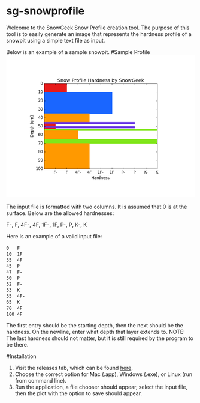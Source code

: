 sg-snowprofile
==============

Welcome to the SnowGeek Snow Profile creation tool. The purpose of this tool
is to easily generate an image that represents the hardness profile of
a snowpit using a simple text file as input.

Below is an example of a sample snowpit.
#Sample Profile
![Snow Profile](/example.png "Sample Snow Profile")

The input file is formatted with two columns. It is assumed that 0 is at the
surface. Below are the allowed hardnesses:

F-, F, 4F-, 4F, 1F-, 1F, P-, P, K-, K

Here is an example of a valid input file:
```
0	F
10	1F
35	4F
45	P
47	F-
50	P
52	F-
53	K
55	4F-
65	K
70	4F
100	4F
```
The first entry should be the starting depth, then the next should be the hardness. On the newline, enter what depth that layer extends to. NOTE: The last hardness should not matter, but it is still required by the program to be there.

#Installation
1. Visit the releases tab, which can be found [here](https://github.com/EntilZha/sg-snowprofile/releases/tag/v1.0).
2. Choose the correct option for Mac (.app), Windows (.exe), or Linux (run from command line).
3. Run the application, a file chooser should appear, select the input file, then the plot with the option to save should appear.
